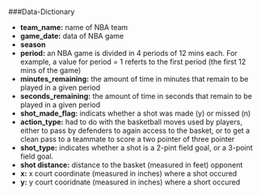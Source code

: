 ###Data-Dictionary
* **team_name:** name of NBA team
* **game_date:** data of NBA game
* **season**
* **period:** an NBA game is divided in 4 periods of 12 mins each. For example, a value for period = 1 referts to the first period (the first 12 mins of the game)
* **minutes_remaining:** the amount of time in minutes that remain to be played in a given period
* **seconds_remaining:** the amount of time in seconds that remain to be played in a given period 
* **shot_made_flag:** indicats whether a shot was made (y) or missed (n)
* **action_type:** had to do with the basketball moves used by players, either to pass by defenders to again access to the basket, or to get a clean pass to a teammate to score a two pointer of three pointer
* **shot_type:** indicates whether a shot is a 2-pint field goal, or a 3-point field goal. 
* **shot distance:** distance to the basket (measured in feet)
opponent 
* **x:** x court coordinate (measured in inches) where a shot occured
* **y:** y court cooridnate (measured in inches) where a short occured 